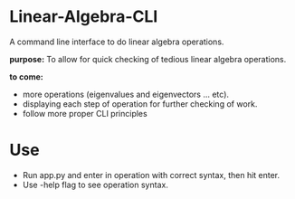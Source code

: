# Linear-Algebra-CLI
A command line interface to do linear algebra operations.


<b>purpose:</b>
To allow for quick checking of tedious linear algebra operations.

<b>to come:</b>
<ul>
  <li>more operations (eigenvalues and eigenvectors ... etc).</li>
  <li>displaying each step of operation for further checking of work.</li>
  <li>follow more proper CLI principles</li>
</ul>

# Use 
- Run app.py and enter in operation with correct syntax, then hit enter.
- Use -help flag to see operation syntax.
